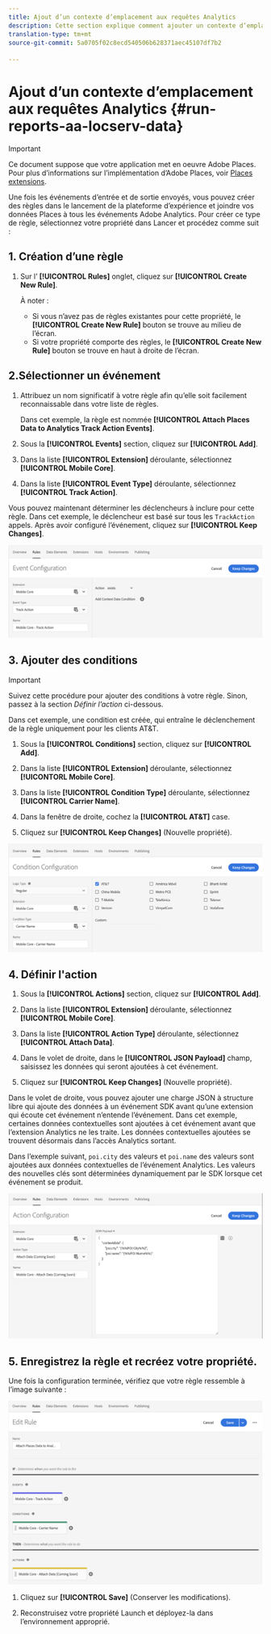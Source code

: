 ```yaml
---
title: Ajout d’un contexte d’emplacement aux requêtes Analytics
description: Cette section explique comment ajouter un contexte d’emplacement aux requêtes Analytics.
translation-type: tm+mt
source-git-commit: 5a0705f02c8ecd540506b628371aec45107df7b2

---
```



# Ajout d’un contexte d’emplacement aux requêtes Analytics {#run-reports-aa-locserv-data}

>[!IMPORTANT]
>
>Ce document suppose que votre application met en oeuvre Adobe Places. Pour plus d’informations sur l’implémentation d’Adobe Places, voir [Places extensions](/help/places-ext-aep-sdks/places-extension/places-extension.md).

Une fois les événements d’entrée et de sortie envoyés, vous pouvez créer des règles dans le lancement de la plateforme d’expérience et joindre vos données Places à tous les événements Adobe Analytics. Pour créer ce type de règle, sélectionnez votre propriété dans Lancer et procédez comme suit :

## 1. Création d’une règle

1. Sur l’ **[!UICONTROL Rules]** onglet, cliquez sur **[!UICONTROL Create New Rule]**.

   À noter :
   * Si vous n’avez pas de règles existantes pour cette propriété, le **[!UICONTROL Create New Rule]** bouton se trouve au milieu de l’écran.
   * Si votre propriété comporte des règles, le **[!UICONTROL Create New Rule]** bouton se trouve en haut à droite de l’écran.

## 2.Sélectionner un événement

1. Attribuez un nom significatif à votre règle afin qu’elle soit facilement reconnaissable dans votre liste de règles.

   Dans cet exemple, la règle est nommée **[!UICONTROL Attach Places Data to Analytics Track Action Events]**.

1. Sous la **[!UICONTROL Events]** section, cliquez sur **[!UICONTROL Add]**.

1. Dans la liste **[!UICONTROL Extension]** déroulante, sélectionnez **[!UICONTROL Mobile Core]**.

1. Dans la liste **[!UICONTROL Event Type]** déroulante, sélectionnez **[!UICONTROL Track Action]**.

Vous pouvez maintenant déterminer les déclencheurs à inclure pour cette règle. Dans cet exemple, le déclencheur est basé sur tous les `TrackAction` appels. Après avoir configuré l’événement, cliquez sur **[!UICONTROL Keep Changes]**.

!["créer un événement"](/help/assets/ad-setEvent_use-analytics-data.png)


## 3. Ajouter des conditions

>[!IMPORTANT]
>
>Suivez cette procédure pour ajouter des conditions à votre règle. Sinon, passez à la section *Définir l’action* ci-dessous.

Dans cet exemple, une condition est créée, qui entraîne le déclenchement de la règle uniquement pour les clients AT&amp;T.

1. Sous la **[!UICONTROL Conditions]** section, cliquez sur **[!UICONTROL Add]**.

1. Dans la liste **[!UICONTROL Extension]** déroulante, sélectionnez **[!UICONTORL Mobile Core]**.

1. Dans la liste **[!UICONTROL Condition Type]** déroulante, sélectionnez **[!UICONTROL Carrier Name]**.

1. Dans la fenêtre de droite, cochez la **[!UICONTROL AT&T]** case.

1. Cliquez sur **[!UICONTROL Keep Changes]** (Nouvelle propriété).

!["create a condition"](/help/assets/ad-setCondition_use-analytics-data.png)

## 4. Définir l'action

1. Sous la **[!UICONTROL Actions]** section, cliquez sur **[!UICONTROL Add]**.

1. Dans la liste **[!UICONTROL Extension]** déroulante, sélectionnez **[!UICONTROL Mobile Core]**.

1. Dans la liste **[!UICONTROL Action Type]** déroulante, sélectionnez **[!UICONTROL Attach Data]**.

1. Dans le volet de droite, dans le **[!UICONTROL JSON Payload]** champ, saisissez les données qui seront ajoutées à cet événement.

1. Cliquez sur **[!UICONTROL Keep Changes]** (Nouvelle propriété).

Dans le volet de droite, vous pouvez ajouter une charge JSON à structure libre qui ajoute des données à un événement SDK avant qu’une extension qui écoute cet événement n’entende l’événement. Dans cet exemple, certaines données contextuelles sont ajoutées à cet événement avant que l’extension Analytics ne les traite. Les données contextuelles ajoutées se trouvent désormais dans l’accès Analytics sortant.

Dans l’exemple suivant, `poi.city` des valeurs et `poi.name` des valeurs sont ajoutées aux données contextuelles de l’événement Analytics. Les valeurs des nouvelles clés sont déterminées dynamiquement par le SDK lorsque cet événement se produit.

!["créer une action"](/help/assets/ad-setAction_use-analytics-data.png)

## 5. Enregistrez la règle et recréez votre propriété.

Une fois la configuration terminée, vérifiez que votre règle ressemble à l’image suivante :

!["la règle est terminée."](/help/assets/ad-ruleComplete_use-analytics-data.png)

1. Cliquez sur **[!UICONTROL Save]** (Conserver les modifications).

1. Reconstruisez votre propriété Launch et déployez-la dans l’environnement approprié.
